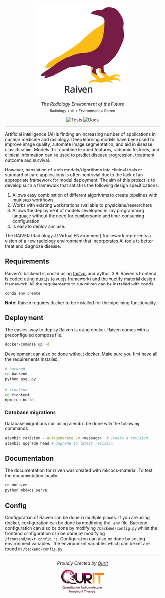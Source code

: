 <p align="center">
  <img src="frontend/static/raiven-logo-text.svg" alt="Raiven Logo" height="300" />
</p>
<p align="center">
  <em>The Radiology Environment of the Future</em></br>
  <sub>Radiology + AI + Environment  = Raiven</sub>
</p>
<p align="center">
<img alt="Tests" src="https://github.com/qurit/raiven/workflows/Python%20application/badge.svg?branch=master" />
<img alt="Docs" src="https://github.com/qurit/raiven/workflows/docs/badge.svg" />
</p>

---

Artificial intelligence (AI) is finding an increasing number of applications in nuclear medicine and radiology. Deep 
learning models have been used to improve image quality, automate image segmentation, and aid in disease classification.
Models that combine learned features, radiomic features, and clinical information can be used to predict disease progression,
treatment outcome and survival. 

However, translation of such models/algorithms into clinical trials or standard of care applications is often nontrivial
due to the lack of an appropriate framework for model deployment. The aim of this project is to develop such a framework
that satisfies the following design specifications: 
1. Allows easy combination of different algorithms to create pipelines with multistep workflows
2. Works with existing workstations available to physicians/researchers 
3. Allows the deployment of models developed in any programming language without the need for cumbersome and time-consuming configuration 
4. Is easy to deploy and use. 
   
The RAIVEN (Radiology AI Virtual ENvironment) framework represents a vision of a new radiology environment that 
incorporates AI tools to better treat and diagnose disease.


## Requirements

Raiven's backend is coded using [fastapi](https://fastapi.tiangolo.com/) and python 3.8. Raiven's frontend is coded
using [nuxt.js](https://nuxtjs.org) (a vuejs framework) and the [vuetify](https://vuetifyjs.com/) material design framework.
All the requirements to run raiven can be installed with conda.

```
conda env create
```

**Note:** Raiven requires docker to be installed for the pipelining functionality.

## Deployment

The easiest way to deploy Raiven is using docker. Raiven comes with a preconfigured compose file.

```bash
docker-compose up -d
```

Development can also be done without docker. Make sure you first have all the requirements installed.

```bash
# backend
cd backend
python asgi.py

# frontend
cd frontend
npm run build
```

### Database migrations

Database migrations can using alembic be done with the following commands:

```bash
alembic revision --autogenerate -m <message>  # Create a revision
alembic upgrade head # Upgrade to latest revision
```

## Documentation

The documentation for raiven was created with mkdocs-material. To test the documentation locally:
```bash
cd docs/en
python mkdocs serve
```

## Config

Configuration of Raiven can be done in multiple places. If you are using docker, configuration
can be done by modifying the `.env` file. Backend configuration can also be done by modifying `/backend/config.py` whilst
the frontend configuration can be done by modifying `/frontend/nuxt.config.js`. Configuration can also be done by
setting environment variables. The environment variables which can be set are found in `/backend/config.py`.

---

<p align="center">
  <em>Proudly Created by <a href="https://qurit.ca">Qurit</a></em>
</p>
<p align="center">
  <img src="frontend/static/qurit-logo-text.png" alt="Qurit Logo" height="75" />
</p>
